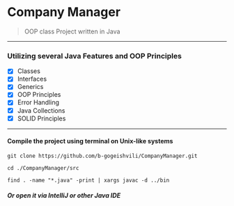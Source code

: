 # Company Manager
> OOP class Project written in Java
---

### Utilizing several Java Features and OOP Principles
- [x] Classes
- [x] Interfaces
- [x] Generics
- [x] OOP Principles
- [x] Error Handling
- [x] Java Collections
- [x] SOLID Principles
---
#### Compile the project using terminal on Unix-like systems
```
git clone https://github.com/b-gogeishvili/CompanyManager.git

cd ./CompanyManager/src

find . -name "*.java" -print | xargs javac -d ../bin
``` 
##### Or open it via IntelliJ or other Java IDE
